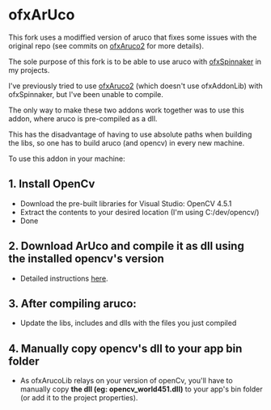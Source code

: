 # ofxArUco

This fork uses a modiffied version of aruco that fixes some issues with the original repo (see commits on [ofxAruco2](https://github.com/mimetikxs/ofxAruco2) for more details).

The sole purpose of this fork is to be able to use aruco with [ofxSpinnaker](https://github.com/mimetikxs/ofxSpinnaker) in my projects. 

I've previously tried to use [ofxAruco2](https://github.com/mimetikxs/ofxAruco2) (which doesn't use ofxAddonLib) with ofxSpinnaker, but I've been unable to compile.

The only way to make these two addons work together was to use this addon, where aruco is pre-compiled as a dll. 

This has the disadvantage of having to use absolute paths when building the libs, so one has to build aruco (and opencv) in every new machine.

To use this addon in your machine:

## 1. Install OpenCv
- Download the pre-built libraries for Visual Studio: OpenCV 4.5.1
- Extract the contents to your desired location (I'm using C:/dev/opencv/)
- Done

## 2. Download ArUco and compile it as dll using the installed opencv's version
- Detailed instructions [here](https://github.com/mimetikxs/Build_ArUco_and_MarkerMapper).

## 3. After compiling aruco:
- Update the libs, includes and dlls with the files you just compiled

## 4. Manually copy opencv's dll to your app bin folder 
- As ofxArucoLib relays on your version of openCv, you'll have to manually copy **the dll (eg: opencv_world451.dll)** to your app's bin folder (or add it to the project properties).